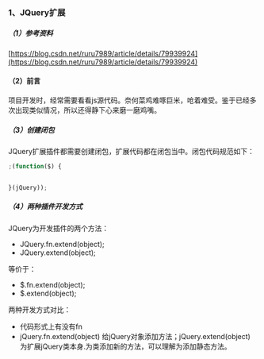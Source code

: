 ### 1、JQuery扩展

##### （1）参考资料

[https://blog.csdn.net/ruru7989/article/details/79939924](https://blog.csdn.net/ruru7989/article/details/79939924)

#### （2）前言

项目开发时，经常需要看看js源代码。奈何菜鸡难啄巨米，呛着难受。鉴于已经多次出现类似情况，所以还得静下心来磨一磨鸡嘴。

##### （3）创建闭包

JQuery扩展插件都需要创建闭包，扩展代码都在闭包当中。闭包代码规范如下：

```js
;(function($) {


}(jQuery));
```

##### （4）两种插件开发方式

JQuery为开发插件的两个方法：

* JQuery.fn.extend\(object\);
* JQuery.extend\(object\);

等价于：

* $.fn.extend\(object\);
* $.extend\(object\);

两种开发方式对比：

* 代码形式上有没有fn
* jQuery.fn.extend\(object\) 给jQuery对象添加方法；jQuery.extend\(object\) 为扩展jQuery类本身.为类添加新的方法，可以理解为添加静态方法。



